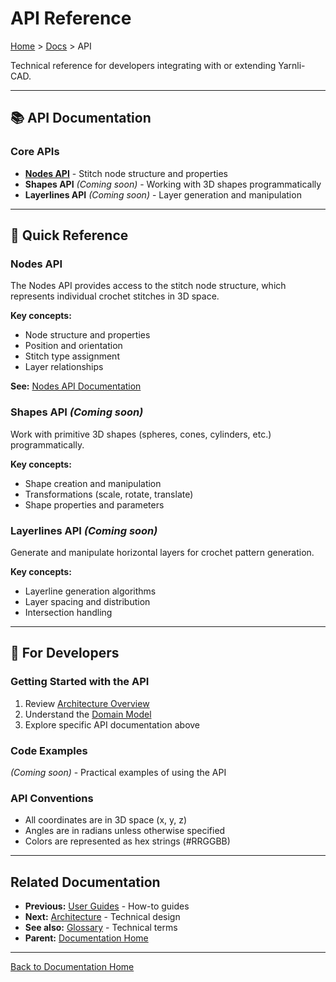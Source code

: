 # API Reference

[Home](../../README.md) > [Docs](../README.md) > API

Technical reference for developers integrating with or extending Yarnli-CAD.

---

## 📚 API Documentation

### Core APIs
- **[Nodes API](nodes.md)** - Stitch node structure and properties
- **Shapes API** *(Coming soon)* - Working with 3D shapes programmatically
- **Layerlines API** *(Coming soon)* - Layer generation and manipulation

---

## 🎯 Quick Reference

### Nodes API
The Nodes API provides access to the stitch node structure, which represents individual crochet stitches in 3D space.

**Key concepts:**
- Node structure and properties
- Position and orientation
- Stitch type assignment
- Layer relationships

**See:** [Nodes API Documentation](nodes.md)

### Shapes API *(Coming soon)*
Work with primitive 3D shapes (spheres, cones, cylinders, etc.) programmatically.

**Key concepts:**
- Shape creation and manipulation
- Transformations (scale, rotate, translate)
- Shape properties and parameters

### Layerlines API *(Coming soon)*
Generate and manipulate horizontal layers for crochet pattern generation.

**Key concepts:**
- Layerline generation algorithms
- Layer spacing and distribution
- Intersection handling

---

## 🔧 For Developers

### Getting Started with the API
1. Review [Architecture Overview](../architecture/overview.md)
2. Understand the [Domain Model](../architecture/domain-model.md)
3. Explore specific API documentation above

### Code Examples
*(Coming soon)* - Practical examples of using the API

### API Conventions
- All coordinates are in 3D space (x, y, z)
- Angles are in radians unless otherwise specified
- Colors are represented as hex strings (#RRGGBB)

---

## Related Documentation

- **Previous:** [User Guides](../guides/) - How-to guides
- **Next:** [Architecture](../architecture/) - Technical design
- **See also:** [Glossary](../architecture/glossary.md) - Technical terms
- **Parent:** [Documentation Home](../README.md)

---

[Back to Documentation Home](../README.md)

